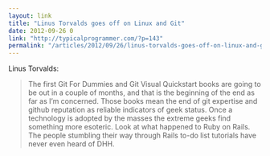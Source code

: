 ```yaml
---
layout: link
title: "Linus Torvalds goes off on Linux and Git"
date: 2012-09-26 0
link: "http://typicalprogrammer.com/?p=143"
permalink: "/articles/2012/09/26/linus-torvalds-goes-off-on-linux-and-git.html"
---
```


Linus Torvalds:

> The first Git For Dummies and Git Visual Quickstart books are going to be out in a couple of months, and that is the beginning of the end as far as I’m concerned. Those books mean the end of git expertise and github reputation as reliable indicators of geek status. Once a technology is adopted by the masses the extreme geeks find something more esoteric. Look at what happened to Ruby on Rails. The people stumbling their way through Rails to-do list tutorials have never even heard of DHH.
